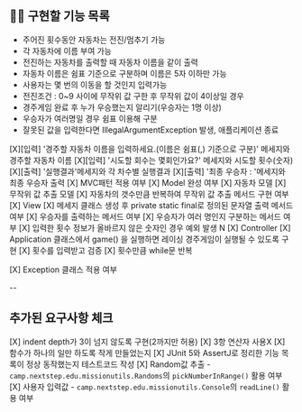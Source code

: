 ## 👩‍💻 구현할 기능 목록
- 주어진 횟수동안 자동차는 전진/멈추기 가능
- 각 자동차에 이름 부여 가능
- 전진하는 자동차를 출력할 때 자동차 이름을 같이 출력
- 자동차 이름은 쉼표 기준으로 구분하며 이름은 5자 이하만 가능
- 사용자는 몇 번의 이동을 할 것인지 입력가능
- 전진조건 : 0~9 사이에 무작위 값 구한 후 무작위 값이 4이상일 경우
- 경주게임 완료 후 누가 우승했는지 알리기(우승자는 1명 이상)
- 우승자가 여러명일 경우 쉼표 이용해 구분
- 잘못된 값을 입력한다면 IllegalArgumentException 발생, 애플리케이션 종료

[X][입력] '경주할 자동차 이름을 입력하세요.(이름은 쉼표(,) 기준으로 구분)' 메세지와 경주할 자동차 이름
[X][입력] '시도할 회수는 몇회인가요?' 메세지와 시도할 횟수(숫자)
[X][출력] '실행결과'메세지와 각 차수별 실행결과
[X][출력] '최종 우승자 : '메세지와 최종 우승자 출력
[X] MVC패턴 적용 여부
    [X] Model 완성 여부
        [X] 자동차 모델
        [X] 무작위 값 추출 모델
            [X] 자동차의 갯수만큼 반복하여 무작위 값 추출 메서드 구현 여부
    [X] View
        [X] 메세지 클래스 생성 후 private static final로 정의된 문자열 출력 메서드 여부
        [X] 우승자를 출력하는 메서드 여부
        [X] 우승자가 여러 명인지 구분하는 메서드 여부
        [X] 입력한 횟수 정보가 올바르지 않은 숫자인 경우 예외 발생 N
    [X] Controller
        [X] Application 클래스에서 game() 을 실행하면 레이싱 경주게임이 실행될 수 있도록 구현
        [X] 횟수를 입력받고 검증
        [X] 횟수만큼 while문 반복
            
[X] Exception 클래스 적용 여부

--

## 추가된 요구사항 체크
[X] indent depth가 3이 넘지 않도록 구현(2까지만 허용)
[X] 3항 연산자 사용X
[X] 함수가 하나의 일만 하도록 작게 만들었는지
[X] JUnit 5와 AssertJ로 정리한 기능 목록이 정상 동작했는지 테스트코드 작성
[X] Random값 추출 - `camp.nextstep.edu.missionutils.Randoms`의 `pickNumberInRange()` 활용 여부
[X] 사용자 입력값 - `camp.nextstep.edu.missionutils.Console`의 `readLine()` 활용 여부